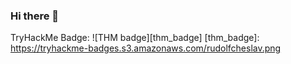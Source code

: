 ### Hi there 👋

<!--
**shivanandha/shivanandha** is a ✨ _special_ ✨ repository because its `README.md` (this file) appears on your GitHub profile.

Here are some ideas to get you started:

- 🔭 I’m currently working on ...
- 🌱 I’m currently learning ...
- 👯 I’m looking to collaborate on ...
- 🤔 I’m looking for help with ...
- 💬 Ask me about ...
- 📫 How to reach me: ...
- 😄 Pronouns: ...
- ⚡ Fun fact: ...
<script src="https://tryhackme.com/badge/168965"></script>
![TryHackMe-alt-tag](https://tryhackme-badges.s3.amazonaws.com/rudolfcheslav.png)
-->
TryHackMe Badge: 
![THM badge][thm_badge]
[thm_badge]: https://tryhackme-badges.s3.amazonaws.com/rudolfcheslav.png
